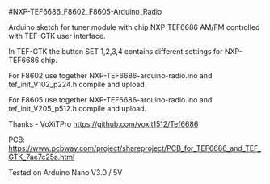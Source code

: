 
#NXP-TEF6686_F8602_F8605-Arduino_Radio 

Arduino sketch for tuner module with chip NXP-TEF6686 AM/FM controlled with TEF-GTK user interface.

In TEF-GTK the button SET 1,2,3,4 contains different settings for NXP-TEF6686 chip.

For F8602 use together NXP-TEF6686-arduino-radio.ino and tef_init_V102_p224.h compile and upload.

For F8605 use together NXP-TEF6686-arduino-radio.ino and tef_init_V205_p512.h compile and upload.


Thanks - VoXiTPro https://github.com/voxit1512/Tef6686

PCB: https://www.pcbway.com/project/shareproject/PCB_for_TEF6686_and_TEF_GTK_7ae7c25a.html

Tested on Arduino Nano V3.0 / 5V
